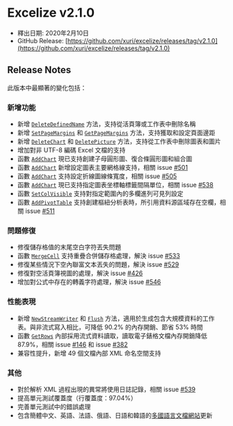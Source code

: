 # Excelize v2.1.0

* 釋出日期: 2020年2月10日
* GitHub Release: [https://github.com/xuri/excelize/releases/tag/v2.1.0](https://github.com/xuri/excelize/releases/tag/v2.1.0)

## Release Notes

此版本中最顯著的變化包括：

### 新增功能

* 新增 [`DeleteDefinedName`](https://pkg.go.dev/github.com/360EntSecGroup-Skylar/excelize/v2@v2.1.0#File.DeleteDefinedName) 方法，支持從活頁簿或工作表中刪除名稱
* 新增 [`SetPageMargins`](https://pkg.go.dev/github.com/360EntSecGroup-Skylar/excelize/v2@v2.1.0#File.SetPageMargins) 和 [`GetPageMargins`](https://pkg.go.dev/github.com/360EntSecGroup-Skylar/excelize/v2@v2.1.0#File.GetPageMargins) 方法，支持獲取和設定頁面邊距
* 新增 [`DeleteChart`](https://pkg.go.dev/github.com/360EntSecGroup-Skylar/excelize/v2@v2.1.0#File.DeleteChart) 和 [`DeletePicture`](https://pkg.go.dev/github.com/360EntSecGroup-Skylar/excelize/v2@v2.1.0#File.DeletePicture) 方法，支持從工作表中刪除圖表和圖片
* 增加對非 UTF-8 編碼 Excel 文檔的支持
* 函數 [`AddChart`](https://pkg.go.dev/github.com/360EntSecGroup-Skylar/excelize/v2@v2.1.0#File.AddChart) 現已支持創建子母圓形圖、復合條圓形圖和組合圖
* 函數 [`AddChart`](https://pkg.go.dev/github.com/360EntSecGroup-Skylar/excelize/v2@v2.1.0#File.AddChart) 新增設定圖表主要網格線支持，相關 issue [#501](https://github.com/xuri/excelize/issues/501)
* 函數 [`AddChart`](https://pkg.go.dev/github.com/360EntSecGroup-Skylar/excelize/v2@v2.1.0#File.AddChart) 支持設定折線圖線條寬度，相關 issue [#505](https://github.com/xuri/excelize/issues/505)
* 函數 [`AddChart`](https://pkg.go.dev/github.com/360EntSecGroup-Skylar/excelize/v2@v2.1.0#File.AddChart) 現已支持指定圖表坐標軸標籤間隔單位，相關 issue [#538](https://github.com/xuri/excelize/issues/538)
* 函數 [`SetColVisible`](https://pkg.go.dev/github.com/360EntSecGroup-Skylar/excelize/v2@v2.1.0#File.SetColVisible) 支持對指定範圍內的多欄進列可見列設定
* 函數 [`AddPivotTable`](https://pkg.go.dev/github.com/360EntSecGroup-Skylar/excelize/v2@v2.1.0#File.AddPivotTable) 支持創建樞紐分析表時，所引用資料源區域存在空欄，相關 issue [#511](https://github.com/xuri/excelize/issues/511)

### 問題修復

* 修復儲存格值的末尾空白字符丟失問題
* 函數 [`MergeCell`](https://pkg.go.dev/github.com/360EntSecGroup-Skylar/excelize/v2@v2.1.0#File.MergeCell) 支持重疊合併儲存格處理，解決 issue [#533](https://github.com/xuri/excelize/issues/533)
* 修復某些情況下空內聯富文本丟失的問題，解決 issue [#529](https://github.com/xuri/excelize/issues/529)
* 修復對空活頁簿視圖的處理，解決 issue [#426](https://github.com/xuri/excelize/issues/426)
* 增加對公式中存在的轉義字符處理，解決 issue [#546](https://github.com/xuri/excelize/issues/546)

### 性能表現

* 新增 [`NewStreamWriter`](https://pkg.go.dev/github.com/360EntSecGroup-Skylar/excelize/v2@v2.1.0#File.NewStreamWriter) 和 [`Flush`](https://pkg.go.dev/github.com/360EntSecGroup-Skylar/excelize/v2@v2.1.0#StreamWriter.Flush) 方法，適用於生成包含大規模資料的工作表。與非流式寫入相比，可降低 90.2% 的內存開銷、節省 53% 時間
* 函數 [`GetRows`](https://pkg.go.dev/github.com/360EntSecGroup-Skylar/excelize/v2@v2.1.0#File.GetRows) 內部採用流式資料讀取，讀取電子錶格文檔內存開銷降低 87.9%，相關 issue [#146](https://github.com/xuri/excelize/issues/146) 和 issue [#382](https://github.com/xuri/excelize/issues/382)
* 兼容性提升，新增 49 個文檔內部 XML 命名空間支持

### 其他

* 對於解析 XML 過程出現的異常將使用日誌記錄，相關 issue [#539](https://github.com/xuri/excelize/issues/539)
* 提高單元測試覆蓋度（行覆蓋度：97.04%）
* 完善單元測試中的錯誤處理
* 包含簡體中文、英語、法語、俄語、日語和韓語的[多國語言文檔網站](https://xuri.me/excelize)更新
